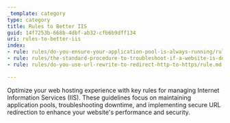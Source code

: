 ```yaml
---
_template: category
type: category
title: Rules to Better IIS
guid: 14f7253b-668b-4dbf-ab32-cfb6b9dff134
uri: rules-to-better-iis
index:
- rule: rules/do-you-ensure-your-application-pool-is-always-running/rule.md
- rule: rules/the-standard-procedure-to-troubleshoot-if-a-website-is-down/rule.md
- rule: rules/do-you-use-url-rewrite-to-redirect-http-to-https/rule.md

---
```


Optimize your web hosting experience with key rules for managing Internet Information Services (IIS). These guidelines focus on maintaining application pools, troubleshooting downtime, and implementing secure URL redirection to enhance your website's performance and security.
